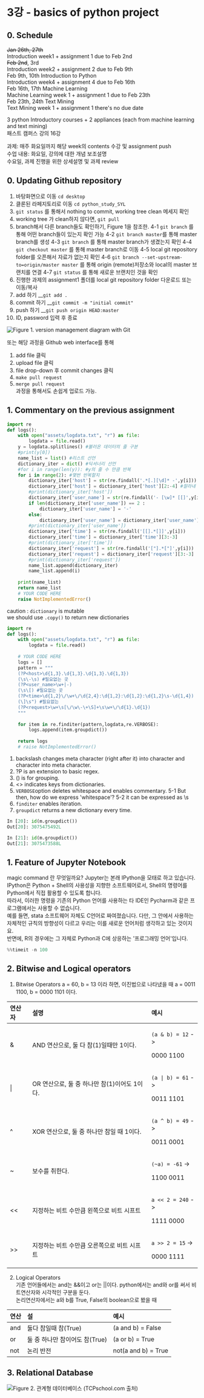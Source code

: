 # 3강 - basics of python project

## 0. Schedule

~~Jan 26th, 27th~~   
Introduction week1 + assignment 1 due to Feb 2nd  
~~Feb 2nd~~,  3rd   
Introduction week2 + assignment 2 due to Feb 9th  
Feb 9th, 10th Introduction to Python  
Introduction week4 + assignment 4 due to Feb 16th  
Feb 16th, 17th Machine Learning  
Machine Learning week 1 + assignment 1 due to Feb 23th  
Feb 23th, 24th Text Mining  
Text Mining week 1 + assignment 1 there's no due date

3 python Introductory courses + 2 appliances \(each from machine learning and text mining\)   
패스트 캠퍼스 강의 16강

과제: 매주 화요일까지 해당 week의 contents 수강 및 assignment push   
수업 내용: 화요일, 강의에 대한 개념 보조설명  
수요일, 과제 진행을 위한 상세설명 및 과제 review

## 0. Updating Github repository

1. 바탕화면으로 이동 `cd desktop` 
2. 클론된 라페지토리로 이동 `cd python_study_SYL`
3. `git status` 를 통해서 nothing to commit, working tree clean 메세지 확인
4. working tree 가 clean하지 않다면, `git pull`
5. branch해서 다른 branch들도 확인하기, Figure 1을 참조한.  4-1 `git branch` 를 통해 어떤 branch들이 있는지 확인 가능 4-2 `git branch master`를 통해 master branch를 생성 4-3 `git branch` 를 통해 master branch가 생겼는지 확인 4-4 `git checkout master` 를 통해 master branch로 이동  4-5 local git repository folder를 오픈해서 자료가 없는지 확인 4-6 `git branch --set-upstream-to=origin/master master` 를 통해 origin \(remote\)저장소와 local의 master 브랜치를 연결 4-7 `git status` 를 통해 새로운 브랜치인 것을 확인 
6. 진행한 과제의 assignment1 폴더를 local git repository folder 다운로드 또는 이동/복사
7. add 하기 __`git add .`
8. commit 하기 __`git commit -m "initial commit"`
9. push 하기 __`git push origin HEAD:master`
10. ID, password 입력 후 종료

![Figure 1. version management diagram with Git](.gitbook/assets/git_image.png)

또는 해당 과정을 Github web interface를 통해  
1. add file 클릭   
2. upload file 클릭  
3. file drop-down 후 commit changes 클릭  
4. `make pull request`  
5. `merge pull request`  
과정을 통해서도 손쉽게 업로드 가능.

## 1. Commentary on the previous assignment

```python
import re
def logs():
    with open("assets/logdata.txt", "r") as file:
        logdata = file.read()
    y = logdata.splitlines() #불러온 데이터의 줄 구분
    #print(y[0])
    name_list = list() #리스트 선언
    dictionary_iter = dict() #딕셔너리 선언
    #for i in range(len(y)): #y의 줄 수 만큼 반복
    for i in range(2): #몇번 반복할지
        dictionary_iter['host'] = str(re.findall('.*[.][\d]* -',y[i])) #찾아서
        dictionary_iter['host'] = dictionary_iter['host'][2:-4] #잘라내
        #print(dictionary_iter['host'])
        dictionary_iter['user_name'] = str(re.findall('- [\w]* [[]',y[i]))
        if len(dictionary_iter['user_name']) == 2 :
            dictionary_iter['user_name'] = '-'
        else:
            dictionary_iter['user_name'] = dictionary_iter['user_name'][4:-4]
        #print(dictionary_iter['user_name'])
        dictionary_iter['time'] = str(re.findall('[[].*[]]',y[i]))
        dictionary_iter['time'] = dictionary_iter['time'][3:-3]
        #print(dictionary_iter['time'])
        dictionary_iter['request'] = str(re.findall('["].*["]',y[i]))
        dictionary_iter['request'] = dictionary_iter['request'][3:-3]
        #print(dictionary_iter['request'])
        name_list.append(dictionary_iter)
        name_list.append(i) 
    
    print(name_list)
    return name_list
    # YOUR CODE HERE
    raise NotImplementedError()
```

caution : `dictionary` is mutable  
we should use `.copy()` to return new dictionaries

```python
import re
def logs():
    with open("assets/logdata.txt", "r") as file:
        logdata = file.read()
    
    # YOUR CODE HERE
    logs = []
    pattern = """
    (?P<host>\d{1,3}.\d{1,3}.\d{1,3}.\d{1,3})
    (\s\-\s) #필요없는 곳
    (?P<user_name>\w+|-)
    (\s\[) #필요없는 곳
    (?P<time>\d{1,2}\/\w+\/\d{2,4}:\d{1,2}:\d{1,2}:\d{1,2}\s-\d{1,4})
    (\]\s") #필요없는 
    (?P<request>\w+\s[\/\w\-\+\S]+\s\w+\/\d{1}.\d{1})
    """
    
    for item in re.finditer(pattern,logdata,re.VERBOSE):
        logs.append(item.groupdict())
    
    return logs
    # raise NotImplementedError()
```

1. backslash changes meta character \(right after it\) into character and character into meta character.
2. ?P is an extension to basic regex.
3. \(\) is for grouping.
4. &lt;&gt; indicates keys from dictionaries.
5. `VERBOSE`option deletes whitespace and enables commentary. 5-1 But then, how do we express 'whitespace'? 5-2 it can be expressed as \s
6. `finditer` enables iteration.
7. `groupdict` returns a new dictionary every time.

```python
In [20]: id(m.groupdict())
Out[20]: 3075475492L

In [21]: id(m.groupdict())
Out[21]: 3075473588L
```

## 1. Feature of Jupyter Notebook

magic command 란 무엇일까요? Jupyter는 본래 IPython을 모태로 하고 있습니다. IPython은 Python + Shell의 사용성을 지향한 소프트웨어로서, Shell의 명령어를 Python에서 직접 활용할 수 있도록 합니다.   
따라서, 이러한 명령을 기존의 Python 언어를 사용하는 타 IDE인 Pycharm과 같은 프로그램에서는 사용할 수 없습니다.  
예를 들면, stata 소프트웨어 자체도 C언어로 짜여졌습니다. 다만, 그 안에서 사용하는 자체적인 규칙의 방향성이 다르고 우리는 이를 새로운 언어처럼 생각하고 있는 것이지요.   
반면에, R의 경우에는 그 자체로 Python과 C에 상응하는 '프로그래밍 언어'입니다.

```python
%%timeit -n 100
```

## 2. Bitwise and Logical operators

1. Bitwise Operators a = 60, b = 13 이라 하면, 이진법으로 나타냈을 때 a = 0011 1100, b = 0000 1101 이다.

<table>
  <thead>
    <tr>
      <th style="text-align:left">&#xC5F0;&#xC0B0;&#xC790;</th>
      <th style="text-align:left">&#xC124;&#xBA85;</th>
      <th style="text-align:left">&#xC608;&#xC2DC;</th>
    </tr>
  </thead>
  <tbody>
    <tr>
      <td style="text-align:left">&amp;</td>
      <td style="text-align:left">AND &#xC5F0;&#xC0B0;&#xC73C;&#xB85C;, &#xB458; &#xB2E4; &#xCC38;(1)&#xC77C;&#xB54C;&#xB9CC;
        1&#xC774;&#xB2E4;.</td>
      <td style="text-align:left">
        <p><code>(a &amp; b) = 12</code> -&gt;</p>
        <p>0000 1100</p>
      </td>
    </tr>
    <tr>
      <td style="text-align:left">|</td>
      <td style="text-align:left">OR &#xC5F0;&#xC0B0;&#xC73C;&#xB85C;, &#xB458; &#xC911; &#xD558;&#xB098;&#xB9CC;
        &#xCC38;(1)&#xC774;&#xC5B4;&#xB3C4; 1&#xC774;&#xB2E4;.</td>
      <td style="text-align:left">
        <p><code>(a | b) = 61</code> -&gt;</p>
        <p>0011 1101</p>
      </td>
    </tr>
    <tr>
      <td style="text-align:left">^</td>
      <td style="text-align:left">XOR &#xC5F0;&#xC0B0;&#xC73C;&#xB85C;, &#xB458; &#xC911; &#xD558;&#xB098;&#xB9CC;
        &#xCC38;&#xC77C; &#xB54C; 1&#xC774;&#xB2E4;.</td>
      <td style="text-align:left">
        <p><code>(a ^ b) = 49</code> -&gt;</p>
        <p>0011 0001</p>
      </td>
    </tr>
    <tr>
      <td style="text-align:left">~</td>
      <td style="text-align:left">&#xBCF4;&#xC218;&#xB97C; &#xCDE8;&#xD55C;&#xB2E4;.</td>
      <td style="text-align:left">
        <p><code>(~a) = -61</code> -&gt;</p>
        <p>1100 0011</p>
      </td>
    </tr>
    <tr>
      <td style="text-align:left">&lt;&lt;</td>
      <td style="text-align:left">&#xC9C0;&#xC815;&#xD558;&#xB294; &#xBE44;&#xD2B8; &#xC218;&#xB9CC;&#xD07C;
        &#xC67C;&#xCABD;&#xC73C;&#xB85C; &#xBE44;&#xD2B8; &#xC2DC;&#xD504;&#xD2B8;</td>
      <td
      style="text-align:left">
        <p><code>a &lt;&lt; 2 = 240</code> -&gt;</p>
        <p>1111 0000</p>
        </td>
    </tr>
    <tr>
      <td style="text-align:left">&gt;&gt;</td>
      <td style="text-align:left">&#xC9C0;&#xC815;&#xD558;&#xB294; &#xBE44;&#xD2B8; &#xC218;&#xB9CC;&#xD07C;
        &#xC624;&#xB978;&#xCABD;&#xC73C;&#xB85C; &#xBE44;&#xD2B8; &#xC2DC;&#xD504;&#xD2B8;</td>
      <td
      style="text-align:left">
        <p><code>a &gt;&gt; 2 = 15</code> -&gt;</p>
        <p>0000 1111</p>
        </td>
    </tr>
  </tbody>
</table>

2. Logical Operators   
기존 언어들에서는 and는 &&이고 or는 \|\|이다. python에서는 and와 or를 써서 비트연산자와 시각적인 구분을 둔다.  
논리연산자에서는 a와 b를 True, False의 boolean으로 봤을 때 

| 연산 | 설 | 예시 |
| :--- | :--- | :--- |
| and | 둘다 참일때 참\(True\) | \(a and b\) = False |
| or | 둘 중 하나만 참이어도 참\(True\) | \(a or b\) = True |
| not | 논리 반전 | not\(a and b\) = True |

## 3. Relational Database

![Figure 2. &#xAD00;&#xACC4;&#xD615; &#xB370;&#xC774;&#xD130;&#xBCA0;&#xC774;&#xC2A4; \(TCPschool.com &#xCD9C;&#xCC98;\)](.gitbook/assets/img_mysql_table.png)

  


